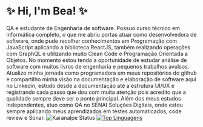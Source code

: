 # ✨ Hi, I'm Bea! ✨

QA e estudante de Engenharia de software. Possuo curso técnico em informática completo, o que me abriu portas atuar como desenvolvedora de software,
 onde pude recolher conhecimentos em Programação com JavaScript aplicando a biblioteca ReactJS, 
 também realizando operações com GraphQL e utilizando muito Clean Code e Programação Orientada a Objetos. 
 No momento estou tendo a oportunidade de estudar análise de software com muitos livros de engenharia e pequenos trabalhos avulsos. 
 Atualizo minha jornada como programadora em meus repositórios do github e compartilho minha visão na documentação e elaboração de software aqui no Linkedin, 
 estudo desde a documentação até a estrutura UI/UX e registrando cada passo que dou com muita atenção pois acredito que a qualidade sempre deve ser o ponto principal. 
 Além dos meus estudos independentes, atuo como QA no SENAI Soluções Digitais, onde estou sempre aplicando meus aprendizados em testes automaticados, code review e Sonar.
![Karanalpe Status](https://github-readme-stats.vercel.app/api?username=Bxzatto&theme=radical&show_icons=true)
[![Top Linguagens](https://github-readme-stats.vercel.app/api/top-langs/?username=Bxzatto&layout=compact&theme=radical)](https://github.com/anuraghazra/github-readme-stats)
